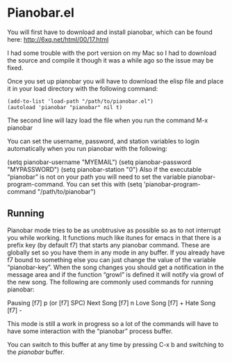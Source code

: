 Pianobar.el
========
You will first have to download and install pianobar, which can be found here: http://6xq.net/html/00/17.html

I had some trouble with the port version on my Mac so I had to download the source and compile it though it was a while ago so the issue may be fixed.

Once you set up pianobar you will have to download the elisp file and place it in your load directory with the following command:

    (add-to-list 'load-path "/path/to/pianobar.el")
    (autoload 'pianobar "pianobar" nil t)
The second line will lazy load the file when you run the command M-x pianobar

You can set the username, password, and station variables to login automatically when you run pianobar with the following:

(setq pianobar-username "MYEMAIL")
(setq pianobar-password "MYPASSWORD")
(setq pianobar-station "0")
Also if the executable “pianobar” is not on your path you will need to set the variable pianobar-program-command. You can set this with
    (setq 'pianobar-program-command "/path/to/pianobar")


Running
-----------
Pianobar mode tries to be as unobtrusive as possible so as to not interrupt you while working. It functions much like itunes for emacs in that there is a prefix key (by default f7) that starts any pianobar command. These are globally set so you have them in any mode in any buffer. If you already have f7 bound to something else you can just change the value of the variable “pianobar-key”. When the song changes you should get a notification in the message area and if the function “growl” is defined it will notify via growl of the new song. The following are commonly used commands for running pianobar:

   Pausing [f7] p (or [f7] SPC)
   Next Song [f7] n
   Love Song [f7] +
   Hate Song [f7] -

This mode is still a work in progress so a lot of the commands will have to have some interaction with the “pianobar” process buffer.

You can switch to this buffer at any time by pressing C-x b and switching to the *pianobar* buffer.
